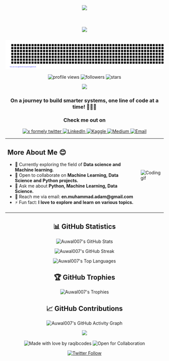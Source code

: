 
<div align="center">
  <img src="https://readme-typing-svg.herokuapp.com/?lines=👋+Hi+there!+I'm+Muhammad+Adam;You+can+call+me+Auwal;Welcome+to+my+GitHub+Profile!&font=Architects+Daughter&center=true&width=650&height=120&color=3EA84D&vCenter=true&size=35&duration=4000&pause=1000">
</div>

<h1 align="center">
  <a href="https://git.io/typing-svg">
    <img src="https://readme-typing-svg.herokuapp.com/?lines=I'm+an+Aspiring+Data+Scientist;I'm+an+Aspiring+Machine+Learning+Engineer;&center=true&size=30&width=800&duration=4000&pause=1000&color=3EA84D&background=FFFFFF00">
  </a>
</h1>

![gitartwork](gitartwork.svg)


<p align="center">
  <img src="https://komarev.com/ghpvc/?username=Auwal007&label=Profile%20views&color=0e75b6&style=flat" alt="profile views" />
  <img src="https://img.shields.io/github/followers/Auwal007?label=Followers&style=social" alt="followers" />
  <img src="https://img.shields.io/github/stars/Auwal007?label=Stars&style=social" alt="stars" />
</p>

<div align="center">
  <img src="https://user-images.githubusercontent.com/74038190/212284115-f47cd8ff-2ffb-4b04-b5bf-4d1c14c0247f.gif" width="400">
</div>



<h3 align="center">On a journey to build smarter systems, one line of code at a time! 👨🏽‍💻</h3>

<h3 align="center">Check me out on</h3>

<!-- 
<p align="center">
  <img src="https://komarev.com/ghpvc/?username=abdulraqib20&label=Profile%20views&color=0e75b6&style=flat" alt="Profile views">
  <img src="https://img.shields.io/github/followers/Abdulraqib20?label=Followers&style=social" alt="GitHub followers">
  <img src="https://img.shields.io/github/stars/Abdulraqib20?label=Stars&style=social" alt="GitHub stars">
</p>
-->

<p align="center">
  <a href="https://x.com/M0hammadAI">
    <img src="https://img.shields.io/badge/-X%20%20_-000000?style=for-the-badge&logo=x&logoColor=white" alt="x formely twitter">
  </a>
  <a href="https://www.linkedin.com/in/muhammad-adam00" target="_blank">
    <img src="https://img.shields.io/badge/-LinkedIn-0077B5?style=for-the-badge&logo=linkedin&logoColor=white" alt="LinkedIn">
  </a>
  <a href="https://www.kaggle.com/auwaladam" target="_blank">
    <img src="https://img.shields.io/badge/-Kaggle-20BEFF?style=for-the-badge&logo=kaggle&logoColor=white" alt="Kaggle">
  </a>
  <a href="https://medium.com/@muhammad_Adam" target="_blank">
    <img src="https://img.shields.io/badge/-Medium-12100E?style=for-the-badge&logo=medium&logoColor=white" alt="Medium">
  </a>
  <a href="mailto:en.muhammad.adam@gmail.com">
    <img src="https://img.shields.io/badge/-Email-D14836?style=for-the-badge&logo=gmail&logoColor=white" alt="Email">
  </a>
</p>

<table align="center">
  <tr>
    <td>
      <h2>More About Me 😊</h2>
      <ul>
        <li>🔭 Currently exploring the field of <strong>Data science and Machine learning.</strong></li>
        <li>👯 Open to collaborate on <strong>Machine Learning, Data Science and Python projects.</strong></li>
        <li>💬 Ask me about <strong>Python, Machine Learning, Data Science.</strong></li>
        <li>📧 Reach me via email: <strong>en.muhammad.adam@gmail.com</strong></li>
        <li>⚡ Fun fact: <strong>I love to explore and learn on various topics.</strong></li>
      </ul>
    </td>
    <td>
      <img src="https://i.imgur.com/mMZ0tVq.gif" alt="Coding gif" width="100%">
    </td>
  </tr>
</table>

<!--
<h2 align="center">🛠️ Technologies & Tools</h2>

<details open>
<summary><b>🧠 Data Science & Machine Learning</b></summary>
<br>
<p align="center">
  <img src="https://img.shields.io/badge/NumPy-013243?style=for-the-badge&logo=numpy&logoColor=white" alt="NumPy">
  <img src="https://img.shields.io/badge/Pandas-150458?style=for-the-badge&logo=pandas&logoColor=white" alt="Pandas">
  <img src="https://img.shields.io/badge/SciKit--Learn-F7931E?style=for-the-badge&logo=scikit-learn&logoColor=white" alt="Scikit-learn">
  <img src="https://img.shields.io/badge/TensorFlow-FF6F00?style=for-the-badge&logo=tensorflow&logoColor=white" alt="TensorFlow">
  <img src="https://img.shields.io/badge/Keras-D00000?style=for-the-badge&logo=keras&logoColor=white" alt="Keras">
  <img src="https://img.shields.io/badge/PyTorch-EE4C2C?style=for-the-badge&logo=pytorch&logoColor=white" alt="PyTorch">
  <img src="https://img.shields.io/badge/Matplotlib-11557c?style=for-the-badge&logo=python&logoColor=white" alt="Matplotlib">
  <img src="https://img.shields.io/badge/Seaborn-3776AB?style=for-the-badge&logo=python&logoColor=white" alt="Seaborn">
  <img src="https://img.shields.io/badge/NLTK-154f3c?style=for-the-badge&logo=python&logoColor=white" alt="NLTK">
  <img src="https://img.shields.io/badge/Transformers-FFD43B?style=for-the-badge&logo=huggingface&logoColor=black" alt="Transformers">
</p>
</details>

<details>
<summary><b>📊 Business Intelligence</b></summary>
<br>
<p align="center">
  <img src="https://img.shields.io/badge/Power_BI-F2C811?style=for-the-badge&logo=powerbi&logoColor=black" alt="Power BI">
  <img src="https://img.shields.io/badge/Tableau-E97627?style=for-the-badge&logo=Tableau&logoColor=white" alt="Tableau">
</p>
</details>

<details>
<summary><b>🌐 Web Development</b></summary>
<br>
<p align="center">
  <img src="https://img.shields.io/badge/HTML5-E34F26?style=for-the-badge&logo=html5&logoColor=white" alt="HTML5">
  <img src="https://img.shields.io/badge/CSS3-1572B6?style=for-the-badge&logo=css3&logoColor=white" alt="CSS3">
</p>
</details>

<details>
<summary><b>🗄️ Databases</b></summary>
<br>
<p align="center">
  <img src="https://img.shields.io/badge/MySQL-4479A1?style=for-the-badge&logo=mysql&logoColor=white" alt="MySQL">
  <img src="https://img.shields.io/badge/PostgreSQL-336791?style=for-the-badge&logo=postgresql&logoColor=white" alt="PostgreSQL">
  <img src="https://img.shields.io/badge/BigQuery-4285F4?style=for-the-badge&logo=google-cloud&logoColor=white" alt="BigQuery">
  <img src="https://img.shields.io/badge/Microsoft_SQL_Server-CC2927?style=for-the-badge&logo=microsoft-sql-server&logoColor=white" alt="Microsoft SQL Server">
</p>
</details>

<details>
<summary><b>📈 Spreadsheets</b></summary>
<br>
<p align="center">
  <img src="https://img.shields.io/badge/Microsoft_Excel-217346?style=for-the-badge&logo=microsoft-excel&logoColor=white" alt="Microsoft Excel">
  <img src="https://img.shields.io/badge/Google_Sheets-34A853?style=for-the-badge&logo=google-sheets&logoColor=white" alt="Google Sheets">
</p>
</details>

<details>
<summary><b>💻 IDEs & Tools</b></summary>
<br>
<p align="center">
  <img src="https://img.shields.io/badge/PyCharm-000000?style=for-the-badge&logo=pycharm&logoColor=white" alt="PyCharm">
  <img src="https://img.shields.io/badge/Visual_Studio_Code-007ACC?style=for-the-badge&logo=visual-studio-code&logoColor=white" alt="Visual Studio Code">
  <img src="https://img.shields.io/badge/Jupyter-F37626?style=for-the-badge&logo=jupyter&logoColor=white" alt="Jupyter">
  <img src="https://img.shields.io/badge/Google_Colab-F9AB00?style=for-the-badge&logo=google-colab&logoColor=white" alt="Google Colab">
</p>
</details>

<details>
<summary><b>🎨 Design Tools</b></summary>
<br>
<p align="center">
  <img src="https://img.shields.io/badge/Adobe_XD-FF61F6?style=for-the-badge&logo=adobe-xd&logoColor=white" alt="Adobe XD">
  <img src="https://img.shields.io/badge/Adobe_Photoshop-31A8FF?style=for-the-badge&logo=adobe-photoshop&logoColor=white" alt="Adobe Photoshop">
  <img src="https://img.shields.io/badge/Figma-F24E1E?style=for-the-badge&logo=figma&logoColor=white" alt="Figma">
  <img src="https://img.shields.io/badge/Canva-00C4CC?style=for-the-badge&logo=canva&logoColor=white" alt="Canva">
</p>
</details>

-->

<h2 align="center">📊 GitHub Statistics</h2>

<p align="center">
  <img src="https://github-readme-stats.vercel.app/api?username=Auwal007&show_icons=true&count_private=true&theme=algolia&hide=contribs" alt="Auwal007's GitHub Stats" />
</p>

<p align="center">
  <img src="https://github-readme-streak-stats.herokuapp.com/?user=Auwal007&theme=algolia" alt="Auwal007's GitHub Streak" />
</p>

<p align="center">
  <img src="https://github-readme-stats.vercel.app/api/top-langs/?username=Auwal007&layout=compact&theme=algolia" alt="Auwal007's Top Languages" />
</p>

<h2 align="center">🏆 GitHub Trophies</h2>

<p align="center">
  <img src="https://github-profile-trophy.vercel.app/?username=Auwal007&theme=algolia&column=4&margin-w=15&margin-h=15" alt="Auwal007's Trophies" />
</p>

<h2 align="center">📈 GitHub Contributions</h2>

<p align="center">
  <img src="https://github-readme-activity-graph.vercel.app/graph?username=Auwal007&theme=react-dark" alt="Auwal007's GitHub Activity Graph">
</p>




<div align="center">
  <img src="https://readme-typing-svg.herokuapp.com/?lines=Thank+you+for+visiting+my+profile!;I+hope+you+enjoyed+exploring;Feel+free+to+connect+and+collaborate;Let's+build+something+awesome+together;Wishing+you+success+in+your+journey!&font=Fira%20Code&center=true&width=480&height=50&duration=4000&pause=1000&color=3EA84D">

  <p>
    <img src="https://img.shields.io/badge/Made%20with-%E2%9D%A4%EF%B8%8F-red.svg" alt="Made with love by raqibcodes">
    <img src="https://img.shields.io/badge/Open%20for-Collaboration-green.svg" alt="Open for Collaboration">
  </p>

  <p>
    <a href="https://twitter.com/Auwal007" target="_blank">
      <img src="https://img.shields.io/twitter/follow/M0hammadAI?style=social" alt="Twitter Follow">
    </a>
  </p>
</div>